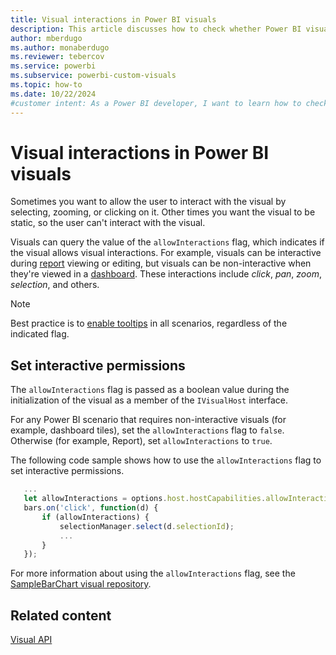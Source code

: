 ```yaml
---
title: Visual interactions in Power BI visuals
description: This article discusses how to check whether Power BI visuals allows users to interact with a visual.
author: mberdugo
ms.author: monaberdugo
ms.reviewer: tebercov 
ms.service: powerbi
ms.subservice: powerbi-custom-visuals
ms.topic: how-to
ms.date: 10/22/2024
#customer intent: As a Power BI developer, I want to learn how to check whether Power BI visuals should allow visual interactions so that I can create effective interactive visuals.
---
```


# Visual interactions in Power BI visuals

Sometimes you want to allow the user to interact with the visual by selecting, zooming, or clicking on it. Other times you want the visual to be static, so the user can't interact with the visual.

Visuals can query the value of the `allowInteractions` flag, which indicates if the visual allows visual interactions. For example, visuals can be interactive during [report](../../create-reports/desktop-report-view.md) viewing or editing, but visuals can be non-interactive when they're viewed in a [dashboard](../../create-reports/service-dashboards.md). These interactions include *click*, *pan*, *zoom*, *selection*, and others.

> [!NOTE]
> Best practice is to [enable tooltips](add-tooltips.md#manage-tooltips) in all scenarios, regardless of the indicated flag.

## Set interactive permissions

The `allowInteractions` flag is passed as a boolean value during the initialization of the visual as a member of the `IVisualHost` interface.

For any Power BI scenario that requires non-interactive visuals (for example, dashboard tiles), set the `allowInteractions` flag to `false`. Otherwise (for example, Report), set `allowInteractions` to `true`.

The following code sample shows how to use the `allowInteractions` flag to set interactive permissions.

```typescript
   ...
   let allowInteractions = options.host.hostCapabilities.allowInteractions;
   bars.on('click', function(d) {
       if (allowInteractions) {
           selectionManager.select(d.selectionId);
           ...
       }
   });
```

For more information about using the `allowInteractions` flag, see the [SampleBarChart visual repository](https://github.com/Microsoft/PowerBI-visuals-sampleBarChart/commit/59a47935d8f5272ce145fe804193599ddb7e2001).

## Related content

[Visual API](visual-api.md)
